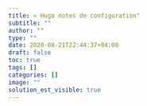 ```yaml
---
title: « Hugo notes de configuration"
subtitle: ""
author: ""
type: ""
date: 2020-08-21T22:44:37+04:00
draft: false
toc: true
tags: []
categories: []
image: ""
solution_est_visible: true
---
```

